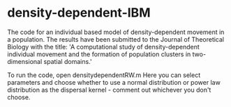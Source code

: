 # density-dependent-IBM
The code for an individual based model of density-dependent movement in a population. The results have been submitted to the Journal of Theoretical Biology with the title: 'A computational study of density-dependent individual movement and the formation of population clusters in two-dimensional spatial domains.'

To run the code, open densitydependentRW.m
Here you can select parameters and choose whether to use a normal distribution or power law distribution as the dispersal kernel - comment out whichever you don't choose.
